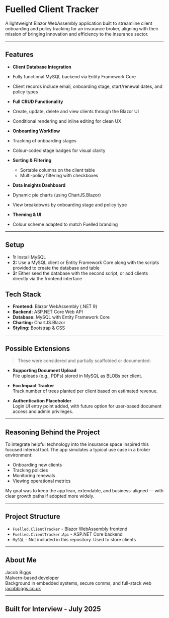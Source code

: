 # Fuelled Client Tracker

A lightweight Blazor WebAssembly application built to streamline client onboarding and policy tracking for an insurance broker, aligning with their mission of bringing innovation and efficiency to the insurance sector.

---

##  Features

-  **Client Database Integration**
  - Fully functional MySQL backend via Entity Framework Core
  - Client records include email, onboarding stage, start/renewal dates, and policy types

-  **Full CRUD Functionality**
  - Create, update, delete and view clients through the Blazor UI
  - Conditional rendering and inline editing for clean UX

-  **Onboarding Workflow**
  - Tracking of onboarding stages
  - Colour-coded stage badges for visual clarity

- **Sorting & Filtering**
  - Sortable columns on the client table
  - Multi-policy filtering with checkboxes

-  **Data Insights Dashboard**
  - Dynamic pie charts (using ChartJS.Blazor)
  - View breakdowns by onboarding stage and policy type

-  **Theming & UI**
  - Colour scheme adapted to match Fuelled branding

---

## Setup
- **1:** Install MySQL
- **2:** Use a MySQL client or Entity Framework Core along with the scripts provided to create the database and table
- **3:** Either seed the database with the second script, or add clients directly via the frontend interface

## Tech Stack

- **Frontend:** Blazor WebAssembly (.NET 9)
- **Backend:** ASP.NET Core Web API 
- **Database:** MySQL with Entity Framework Core
- **Charting:** ChartJS.Blazor
- **Styling:** Bootstrap & CSS

---

## Possible Extensions

> These were considered and partially scaffolded or documented:

- **Supporting Document Upload**  
  File uploads (e.g., PDFs) stored in MySQL as BLOBs per client.

- **Eco Impact Tracker**  
  Track number of trees planted per client based on estimated revenue.

- **Authentication Placeholder**  
  Login UI entry point added, with future option for user-based document access and admin privileges.

---

## Reasoning Behind the Project

To integrate helpful technology into the insurance space inspired this focused internal tool. The app simulates a typical use case in a broker environment:
- Onboarding new clients
- Tracking policies
- Monitoring renewals
- Viewing operational metrics

My goal was to keep the app lean, extendable, and business-aligned — with clear growth paths if adopted more widely.

---

## Project Structure

- `Fuelled.ClientTracker` - Blazor WebAssembly frontend
- `Fuelled.ClientTracker.Api` - ASP.NET Core backend
- `MySQL` - Not included in this repository. Used to store clients

---

## About Me

Jacob Biggs  
Malvern-based developer  
Background in embedded systems, secure comms, and full-stack web  
[jacobbiggs.co.uk](https://jacobbiggs.co.uk)

---

## Built for Interview - July 2025

